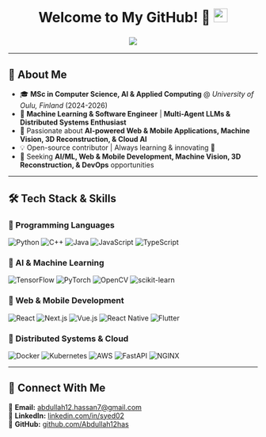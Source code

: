 <h1 align="center">
  Welcome to My GitHub! 🚀
  <img src="https://media.giphy.com/media/hvRJCLFzcasrR4ia7z/giphy.gif" width="28">
</h1>

<h3 align="center">
  <img src="https://readme-typing-svg.herokuapp.com/?center=true&width=380&color=F7A0A0&lines=Full+Stack+Web+Developer;AI+Engineer;Large+Language+Models;Multi+Agent+LLMs;">
</h3>

---

## 🚀 **About Me**
- 🎓 **MSc in Computer Science, AI & Applied Computing** @ *University of Oulu, Finland* (2024-2026)
- 🤖 **Machine Learning & Software Engineer** | **Multi-Agent LLMs & Distributed Systems Enthusiast**
- 🔬 Passionate about **AI-powered Web & Mobile Applications, Machine Vision, 3D Reconstruction, & Cloud AI**
- 💡 Open-source contributor | Always learning & innovating 🚀
- 🎯 Seeking **AI/ML, Web & Mobile Development, Machine Vision, 3D Reconstruction, & DevOps** opportunities

---

## 🛠️ **Tech Stack & Skills**
### **🔹 Programming Languages**
![Python](https://img.shields.io/badge/-Python-3776AB?style=flat&logo=python&logoColor=white)
![C++](https://img.shields.io/badge/-C++-00599C?style=flat&logo=cplusplus&logoColor=white)
![Java](https://img.shields.io/badge/-Java-007396?style=flat&logo=java&logoColor=white)
![JavaScript](https://img.shields.io/badge/-JavaScript-F7DF1E?style=flat&logo=javascript&logoColor=black)
![TypeScript](https://img.shields.io/badge/-TypeScript-3178C6?style=flat&logo=typescript&logoColor=white)

### **🔹 AI & Machine Learning**
![TensorFlow](https://img.shields.io/badge/-TensorFlow-FF6F00?style=flat&logo=tensorflow&logoColor=white)
![PyTorch](https://img.shields.io/badge/-PyTorch-EE4C2C?style=flat&logo=pytorch&logoColor=white)
![OpenCV](https://img.shields.io/badge/-OpenCV-5C3EE8?style=flat&logo=opencv&logoColor=white)
![scikit-learn](https://img.shields.io/badge/-ScikitLearn-F7931E?style=flat&logo=scikit-learn&logoColor=white)

### **🔹 Web & Mobile Development**
![React](https://img.shields.io/badge/-React-61DAFB?style=flat&logo=react&logoColor=black)
![Next.js](https://img.shields.io/badge/-Next.js-000000?style=flat&logo=next.js&logoColor=white)
![Vue.js](https://img.shields.io/badge/-Vue.js-4FC08D?style=flat&logo=vue.js&logoColor=white)
![React Native](https://img.shields.io/badge/-React%20Native-61DAFB?style=flat&logo=react&logoColor=black)
![Flutter](https://img.shields.io/badge/-Flutter-02569B?style=flat&logo=flutter&logoColor=white)

### **🔹 Distributed Systems & Cloud**
![Docker](https://img.shields.io/badge/-Docker-2496ED?style=flat&logo=docker&logoColor=white)
![Kubernetes](https://img.shields.io/badge/-Kubernetes-326CE5?style=flat&logo=kubernetes&logoColor=white)
![AWS](https://img.shields.io/badge/-AWS-232F3E?style=flat&logo=amazon-aws&logoColor=white)
![FastAPI](https://img.shields.io/badge/-FastAPI-009688?style=flat&logo=fastapi&logoColor=white)
![NGINX](https://img.shields.io/badge/-NGINX-009639?style=flat&logo=nginx&logoColor=white)

---

## 🔗 **Connect With Me**
📩 **Email:** abdullah12.hassan7@gmail.com  
💼 **LinkedIn:** [linkedin.com/in/syed02](https://www.linkedin.com/in/syed02)  
📡 **GitHub:** [github.com/Abdullah12has](https://github.com/Abdullah12has)  

